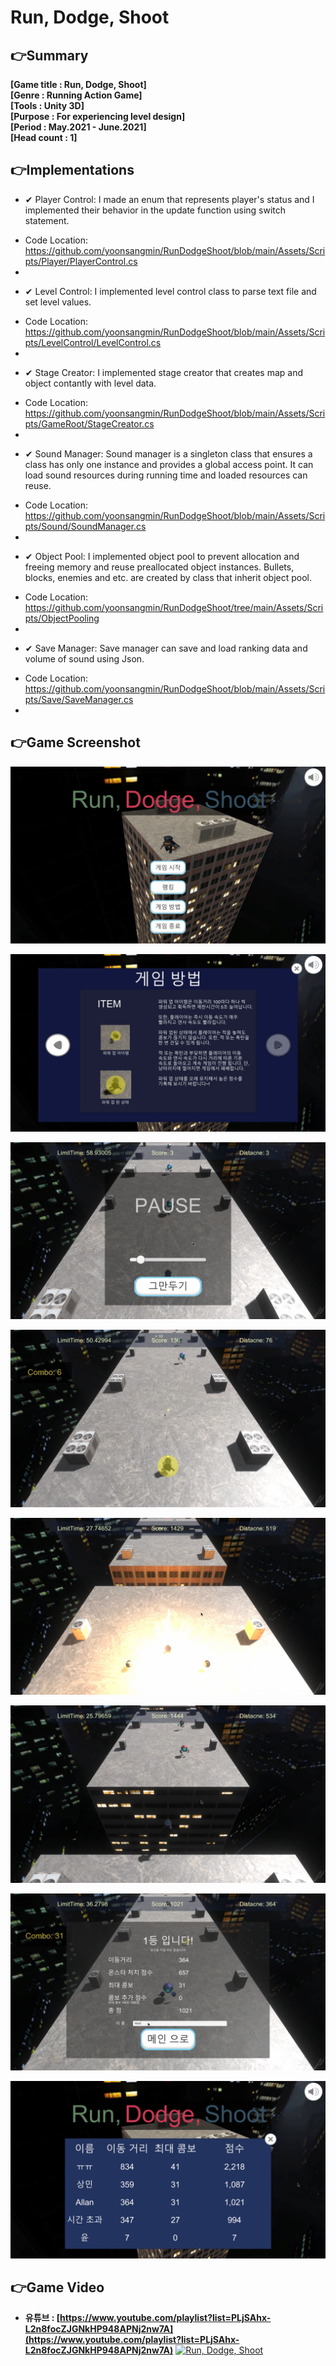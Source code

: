 # Run, Dodge, Shoot

## 👉Summary

**[Game title :  Run, Dodge, Shoot]**  
**[Genre      :  Running Action Game]**  
**[Tools      :  Unity 3D]**  
**[Purpose    :  For experiencing level design]**  
**[Period     :  May.2021 - June.2021]**  
**[Head count :  1]**  

## 👉Implementations

* ✔ Player Control: I made an enum that represents player's status and I implemented their behavior in the update function using switch statement.
+ Code Location: https://github.com/yoonsangmin/RunDodgeShoot/blob/main/Assets/Scripts/Player/PlayerControl.cs
+ 
* ✔ Level Control: I implemented level control class to parse text file and set level values.
+ Code Location: https://github.com/yoonsangmin/RunDodgeShoot/blob/main/Assets/Scripts/LevelControl/LevelControl.cs
+ 
* ✔ Stage Creator: I implemented stage creator that creates map and object contantly with level data.
+ Code Location: https://github.com/yoonsangmin/RunDodgeShoot/blob/main/Assets/Scripts/GameRoot/StageCreator.cs
+ 
* ✔ Sound Manager: Sound manager is a singleton class that ensures a class has only one instance and provides a global access point. It can load sound resources during running time and loaded resources can reuse.
+ Code Location: https://github.com/yoonsangmin/RunDodgeShoot/blob/main/Assets/Scripts/Sound/SoundManager.cs
+ 
* ✔ Object Pool: I implemented object pool to prevent allocation and freeing memory and reuse preallocated object instances. Bullets, blocks, enemies and etc. are created by class that inherit object pool.
+ Code Location: https://github.com/yoonsangmin/RunDodgeShoot/tree/main/Assets/Scripts/ObjectPooling
+ 
* ✔ Save Manager: Save manager can save and load ranking data and volume of sound using Json.
+ Code Location: https://github.com/yoonsangmin/RunDodgeShoot/blob/main/Assets/Scripts/Save/SaveManager.cs
+ 

## 👉Game Screenshot

![1.png](Images/1.png)

![2.png](Images/2.png)

![3.png](Images/3.png)

![4.png](Images/4.png)

![5.png](Images/5.png)

![6.png](Images/6.png)

![7.png](Images/7.png)

![8.png](Images/8.png)

## 👉Game Video

- **유튜브 : [https://www.youtube.com/playlist?list=PLjSAhx-L2n8focZJGNkHP948APNj2nw7A](https://www.youtube.com/playlist?list=PLjSAhx-L2n8focZJGNkHP948APNj2nw7A)**
[![Run, Dodge, Shoot](https://img.youtube.com/vi/DevAbZc6Ofs/0.jpg)](https://www.youtube.com/watch?v=DevAbZc6Ofs "Run, Dodge, Shoot")
